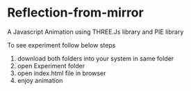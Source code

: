 # Reflection-from-mirror
A Javascript Animation using THREE.Js library and PIE library

To see experiment follow below steps
1. download both folders into your system in same folder
2. open Experiment folder
3. open index.html file in browser
4. enjoy animation


